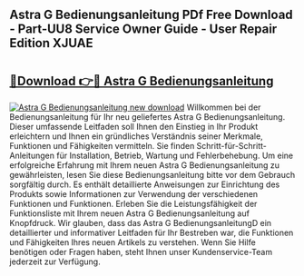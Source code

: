 ## Astra G Bedienungsanleitung PDf Free Download - Part-UU8 Service Owner Guide - User Repair Edition XJUAE

# <h2><a href="http://df4ohs6.blite.top/?on=Astra+G+Bedienungsanleitung">🔗Download 👉🔴 Astra G Bedienungsanleitung</a></h2>

[![Astra G Bedienungsanleitung new download](https://i.imgur.com/lujVjoI.png)](http://df4ohs6.blite.top/?on=Astra+G+Bedienungsanleitung)
Willkommen bei der Bedienungsanleitung für Ihr neu geliefertes Astra G Bedienungsanleitung. Dieser umfassende Leitfaden soll Ihnen den Einstieg in Ihr Produkt erleichtern und Ihnen ein gründliches Verständnis seiner Merkmale, Funktionen und Fähigkeiten vermitteln. Sie finden Schritt-für-Schritt-Anleitungen für Installation, Betrieb, Wartung und Fehlerbehebung. Um eine erfolgreiche Erfahrung mit Ihrem neuen Astra G Bedienungsanleitung zu gewährleisten, lesen Sie diese Bedienungsanleitung bitte vor dem Gebrauch sorgfältig durch. Es enthält detaillierte Anweisungen zur Einrichtung des Produkts sowie Informationen zur Verwendung der verschiedenen Funktionen und Funktionen. Erleben Sie die Leistungsfähigkeit der Funktionsliste mit Ihrem neuen Astra G Bedienungsanleitung auf Knopfdruck. Wir glauben, dass das Astra G BedienungsanleitungD ein detaillierter und informativer Leitfaden für Ihr Bestreben war, die Funktionen und Fähigkeiten Ihres neuen Artikels zu verstehen. Wenn Sie Hilfe benötigen oder Fragen haben, steht Ihnen unser Kundenservice-Team jederzeit zur Verfügung.
